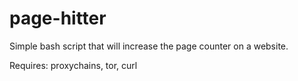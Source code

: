 page-hitter
===========

Simple bash script that will increase the page counter on a website.

Requires: proxychains, tor, curl
